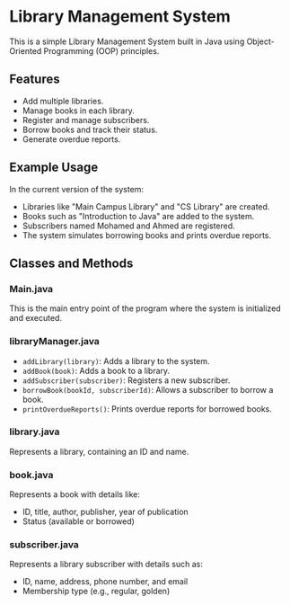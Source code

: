 # Library Management System

This is a simple Library Management System built in Java using Object-Oriented Programming (OOP) principles.

## Features
- Add multiple libraries.
- Manage books in each library.
- Register and manage subscribers.
- Borrow books and track their status.
- Generate overdue reports.

## Example Usage
In the current version of the system:
- Libraries like "Main Campus Library" and "CS Library" are created.
- Books such as "Introduction to Java" are added to the system.
- Subscribers named Mohamed and Ahmed are registered.
- The system simulates borrowing books and prints overdue reports.

## Classes and Methods

### Main.java
This is the main entry point of the program where the system is initialized and executed.

### libraryManager.java
- `addLibrary(library)`: Adds a library to the system.
- `addBook(book)`: Adds a book to a library.
- `addSubscriber(subscriber)`: Registers a new subscriber.
- `borrowBook(bookId, subscriberId)`: Allows a subscriber to borrow a book.
- `printOverdueReports()`: Prints overdue reports for borrowed books.

### library.java
Represents a library, containing an ID and name.

### book.java
Represents a book with details like:
- ID, title, author, publisher, year of publication
- Status (available or borrowed)

### subscriber.java
Represents a library subscriber with details such as:
- ID, name, address, phone number, and email
- Membership type (e.g., regular, golden)
